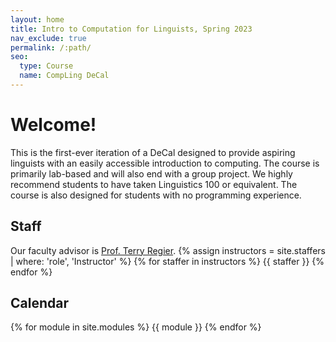 ```yaml
---
layout: home
title: Intro to Computation for Linguists, Spring 2023
nav_exclude: true
permalink: /:path/
seo:
  type: Course
  name: CompLing DeCal
---
```


# Welcome!
This is the first-ever iteration of a DeCal designed to provide aspiring linguists with an easily accessible introduction to computing. The course is primarily lab-based and will also end with a group project. 
We highly recommend students to have taken Linguistics 100 or equivalent. The course is also designed for students with no programming experience.
## Staff
Our faculty advisor is [Prof. Terry Regier](mailto:terry.regier@berkeley.edu).
{% assign instructors = site.staffers | where: 'role', 'Instructor' %}
{% for staffer in instructors %}
{{ staffer }}
{% endfor %}
## Calendar
{% for module in site.modules %}
{{ module }}
{% endfor %}
